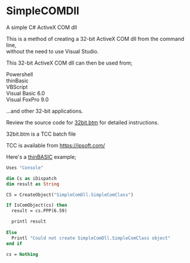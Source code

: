 # SimpleCOMDll
A simple C# ActiveX COM dll 

This is a method of creating a 32-bit ActiveX COM dll from the command line,  
without the need to use Visual Studio.

This 32-bit ActiveX COM dll can then be used from;

Powershell  
thinBasic  
VBScript  
Visual Basic 6.0  
Visual FoxPro 9.0

...and other 32-bit applications.

Review the source code for <a href="https://github.com/JoeC4281/SimpleCOMDll/blob/main/32bit.btm" target="_blank">32bit.btm</a> for detailed instructions.

32bit.btm is a TCC batch file

TCC is available from https://jpsoft.com/

Here's a <a href="https://www.thinbasic.com/" target="_blank">thinBASIC</a> example;
```vb script
Uses "Console"

dim Cs as iDispatch
dim result as String

CS = CreateObject("SimpleComDll.SimpleComClass")

If IsComObject(cs) then
  result = cs.PPP(6.59)

  printl result
  
Else
  Printl "Could not create SimpleComDll.SimpleComClass object"
end if

cs = Nothing
```
